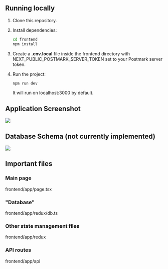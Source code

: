 ## Running locally
1. Clone this repository.

2. Install dependencies:

   ```bash
   cd frontend
   npm install
   ```

3. Create a __.env.local__ file inside the frontend directory with NEXT_PUBLIC_POSTMARK_SERVER_TOKEN set to your Postmark server token.

4. Run the project:
    ```bash
   npm run dev
   ```
   It will run on localhost:3000 by default.

## Application Screenshot
<img src='https://jello-bucket.s3.us-west-1.amazonaws.com/FairSquareScreenshot.png'>

## Database Schema (not currently implemented)
<img src='https://jello-bucket.s3.us-west-1.amazonaws.com/FairSquareSchema.png'>

## Important files
### Main page
   frontend/app/page.tsx
### "Database"
   frontend/app/redux/db.ts
### Other state management files
   frontend/app/redux
### API routes
   frontend/app/api
